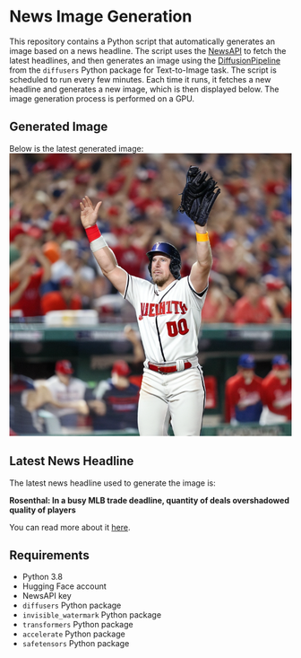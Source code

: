 # News Image Generation
This repository contains a Python script that automatically generates an image based on a news headline. The script uses the [NewsAPI](https://newsapi.org/) to fetch the latest headlines, and then generates an image using the [DiffusionPipeline](https://github.com/huggingface/diffusers) from the `diffusers` Python package for Text-to-Image task.
The script is scheduled to run every few minutes. Each time it runs, it fetches a new headline and generates a new image, which is then displayed below. The image generation process is performed on a GPU.

## Generated Image
Below is the latest generated image:
![Generated Image](image.png)

## Latest News Headline
The latest news headline used to generate the image is:

**Rosenthal: In a busy MLB trade deadline, quantity of deals overshadowed quality of players**

You can read more about it [here](https://news.google.com/rss/articles/CBMikAFBVV95cUxPOG1taHZpbk92VURVNGo4Wjg2OHI3R0tCOVZnRUtKQnZzZFJIeXlaa1RQcE4tOE9nc0VWT3JJQy05clB6WDIzTURscWh6cklQWFZtQlRXb0N6a3JzbzEyam1TQW9ydkxueWtIeVVXYzdVZjBGdVBweWxwT0NVbmlRTFlpU1BBVGlxWWt4akV5ck0?oc=5).

## Requirements
- Python 3.8
- Hugging Face account
- NewsAPI key
- `diffusers` Python package
- `invisible_watermark` Python package
- `transformers` Python package
- `accelerate` Python package
- `safetensors` Python package
